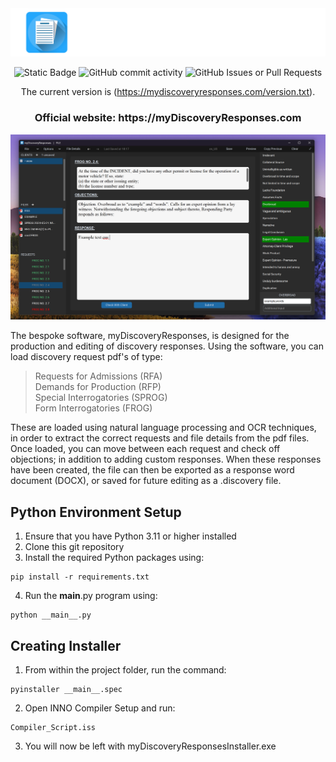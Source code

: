 <div align="center">
  <picture>
      <img src="./Images/TITLE_IMAGE.PNG">
    </picture>
<br />

![Static Badge](https://img.shields.io/badge/Version-1.1.0)
![GitHub commit activity](https://img.shields.io/github/commit-activity/t/RENYREYNOLDSON/myDiscoveryResponses)
![GitHub Issues or Pull Requests](https://img.shields.io/github/issues/RENYREYNOLDSON/myDiscoveryResponses)


The current version is (https://mydiscoveryresponses.com/version.txt).


<h3>
Official website: https://myDiscoveryResponses.com
</h3>
</div>

![Example Screenshot](./Images/USER_GUIDE_IMAGE.png)

The bespoke software, myDiscoveryResponses, is designed for the production and editing of discovery responses. Using the software, you can load discovery request pdf's of type: 
> Requests for Admissions (RFA)
> <br />
> Demands for Production (RFP)
> <br />
> Special Interrogatories (SPROG)
> <br />
> Form Interrogatories (FROG)

These are loaded using natural language processing and OCR techniques, in order to extract the correct requests and file details from the pdf files.
Once loaded, you can move between each request and check off objections; in addition to adding custom responses. When these responses have been created, the file can then be exported as a response word document (DOCX), or saved for future editing as a .discovery file.



## Python Environment Setup
1. Ensure that you have Python 3.11 or higher installed
2. Clone this git repository
3. Install the required Python packages using:
```
pip install -r requirements.txt
```
4. Run the __main__.py program using:
```
python __main__.py
```
## Creating Installer
1. From within the project folder, run the command:
```
pyinstaller __main__.spec
```
2. Open INNO Compiler Setup and run:
```
Compiler_Script.iss
```
3. You will now be left with myDiscoveryResponsesInstaller.exe

